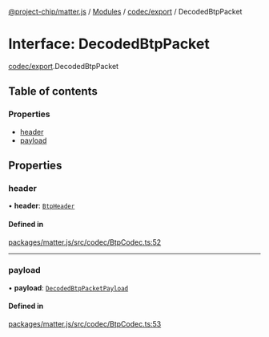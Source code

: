 [@project-chip/matter.js](../README.md) / [Modules](../modules.md) / [codec/export](../modules/codec_export.md) / DecodedBtpPacket

# Interface: DecodedBtpPacket

[codec/export](../modules/codec_export.md).DecodedBtpPacket

## Table of contents

### Properties

- [header](codec_export.DecodedBtpPacket.md#header)
- [payload](codec_export.DecodedBtpPacket.md#payload)

## Properties

### header

• **header**: [`BtpHeader`](codec_export.BtpHeader.md)

#### Defined in

[packages/matter.js/src/codec/BtpCodec.ts:52](https://github.com/project-chip/matter.js/blob/e87b236f/packages/matter.js/src/codec/BtpCodec.ts#L52)

___

### payload

• **payload**: [`DecodedBtpPacketPayload`](codec_export.DecodedBtpPacketPayload.md)

#### Defined in

[packages/matter.js/src/codec/BtpCodec.ts:53](https://github.com/project-chip/matter.js/blob/e87b236f/packages/matter.js/src/codec/BtpCodec.ts#L53)
